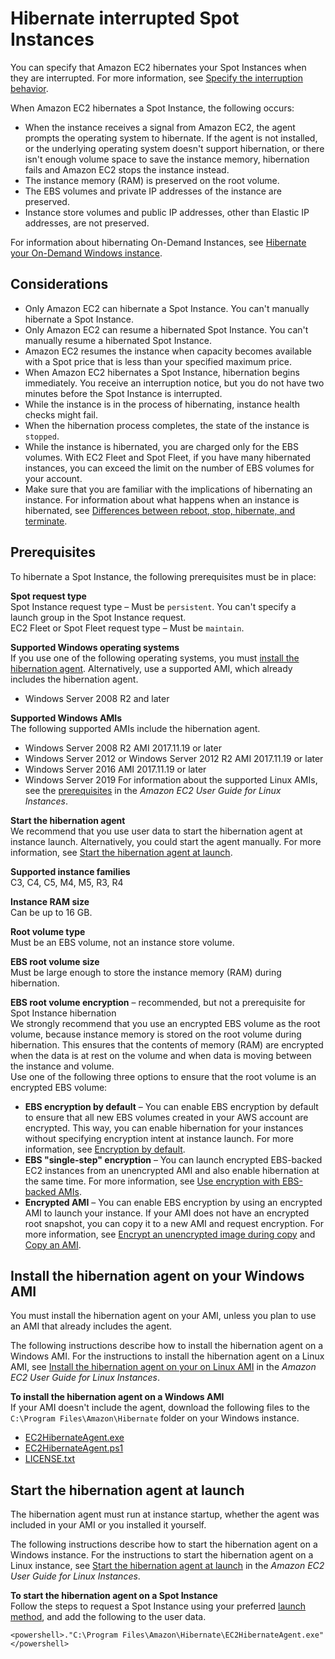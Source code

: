 # Hibernate interrupted Spot Instances<a name="hibernate-spot-instances"></a>

You can specify that Amazon EC2 hibernates your Spot Instances when they are interrupted\. For more information, see [Specify the interruption behavior](interruption-behavior.md#specifying-spot-interruption-behavior)\.

When Amazon EC2 hibernates a Spot Instance, the following occurs:
+ When the instance receives a signal from Amazon EC2, the agent prompts the operating system to hibernate\. If the agent is not installed, or the underlying operating system doesn't support hibernation, or there isn't enough volume space to save the instance memory, hibernation fails and Amazon EC2 stops the instance instead\.
+ The instance memory \(RAM\) is preserved on the root volume\.
+ The EBS volumes and private IP addresses of the instance are preserved\.
+ Instance store volumes and public IP addresses, other than Elastic IP addresses, are not preserved\. 

For information about hibernating On\-Demand Instances, see [Hibernate your On\-Demand Windows instance](Hibernate.md)\.

## Considerations<a name="hibernate-interrupted-spot-instances-considerations"></a>
+ Only Amazon EC2 can hibernate a Spot Instance\. You can't manually hibernate a Spot Instance\.
+ Only Amazon EC2 can resume a hibernated Spot Instance\. You can't manually resume a hibernated Spot Instance\.
+ Amazon EC2 resumes the instance when capacity becomes available with a Spot price that is less than your specified maximum price\.
+ When Amazon EC2 hibernates a Spot Instance, hibernation begins immediately\. You receive an interruption notice, but you do not have two minutes before the Spot Instance is interrupted\.
+ While the instance is in the process of hibernating, instance health checks might fail\.
+ When the hibernation process completes, the state of the instance is `stopped`\.
+ While the instance is hibernated, you are charged only for the EBS volumes\. With EC2 Fleet and Spot Fleet, if you have many hibernated instances, you can exceed the limit on the number of EBS volumes for your account\.
+ Make sure that you are familiar with the implications of hibernating an instance\. For information about what happens when an instance is hibernated, see [Differences between reboot, stop, hibernate, and terminate](ec2-instance-lifecycle.md#lifecycle-differences)\.

## Prerequisites<a name="spot-instance-hibernation-prerequisites"></a>

To hibernate a Spot Instance, the following prerequisites must be in place:

**Spot request type**  
Spot Instance request type – Must be `persistent`\. You can't specify a launch group in the Spot Instance request\.  
EC2 Fleet or Spot Fleet request type – Must be `maintain`\.

**Supported Windows operating systems**  
If you use one of the following operating systems, you must [install the hibernation agent](#install-spot-instance-hibernation-agent)\. Alternatively, use a supported AMI, which already includes the hibernation agent\.  
+ Windows Server 2008 R2 and later

**Supported Windows AMIs**  
The following supported AMIs include the hibernation agent\.  
+ Windows Server 2008 R2 AMI 2017\.11\.19 or later
+ Windows Server 2012 or Windows Server 2012 R2 AMI 2017\.11\.19 or later
+ Windows Server 2016 AMI 2017\.11\.19 or later
+ Windows Server 2019
For information about the supported Linux AMIs, see the [prerequisites](https://docs.aws.amazon.com/AWSEC2/latest/UserGuide/hibernate-spot-instances.html#spot-instance-hibernation-prerequisites) in the *Amazon EC2 User Guide for Linux Instances*\.

**Start the hibernation agent**  
We recommend that you use user data to start the hibernation agent at instance launch\. Alternatively, you could start the agent manually\. For more information, see [Start the hibernation agent at launch](#start-spot-instance-hibernation-agent)\.

**Supported instance families**  
C3, C4, C5, M4, M5, R3, R4

**Instance RAM size**  
Can be up to 16 GB\.

**Root volume type**  
Must be an EBS volume, not an instance store volume\.

**EBS root volume size**  
Must be large enough to store the instance memory \(RAM\) during hibernation\.

**EBS root volume encryption** – recommended, but not a prerequisite for Spot Instance hibernation  
We strongly recommend that you use an encrypted EBS volume as the root volume, because instance memory is stored on the root volume during hibernation\. This ensures that the contents of memory \(RAM\) are encrypted when the data is at rest on the volume and when data is moving between the instance and volume\.  
Use one of the following three options to ensure that the root volume is an encrypted EBS volume:  
+ **EBS encryption by default** – You can enable EBS encryption by default to ensure that all new EBS volumes created in your AWS account are encrypted\. This way, you can enable hibernation for your instances without specifying encryption intent at instance launch\. For more information, see [Encryption by default](EBSEncryption.md#encryption-by-default)\.
+ **EBS "single\-step" encryption** – You can launch encrypted EBS\-backed EC2 instances from an unencrypted AMI and also enable hibernation at the same time\. For more information, see [Use encryption with EBS\-backed AMIs](AMIEncryption.md)\.
+ **Encrypted AMI** – You can enable EBS encryption by using an encrypted AMI to launch your instance\. If your AMI does not have an encrypted root snapshot, you can copy it to a new AMI and request encryption\. For more information, see [Encrypt an unencrypted image during copy](AMIEncryption.md#copy-unencrypted-to-encrypted) and [Copy an AMI](CopyingAMIs.md#ami-copy-steps)\. 

## Install the hibernation agent on your Windows AMI<a name="install-spot-instance-hibernation-agent"></a>

You must install the hibernation agent on your AMI, unless you plan to use an AMI that already includes the agent\. 

The following instructions describe how to install the hibernation agent on a Windows AMI\. For the instructions to install the hibernation agent on a Linux AMI, see [Install the hibernation agent on your on Linux AMI](https://docs.aws.amazon.com/AWSEC2/latest/UserGuide/hibernate-spot-instances.html#install-spot-instance-hibernation-agent) in the *Amazon EC2 User Guide for Linux Instances*\.

**To install the hibernation agent on a Windows AMI**  
If your AMI doesn't include the agent, download the following files to the `C:\Program Files\Amazon\Hibernate` folder on your Windows instance\.
+ [EC2HibernateAgent\.exe](https://ec2-hibernate-downloads.s3.amazonaws.com/HibernateAgent/latest/windows/EC2HibernateAgent.exe)
+ [EC2HibernateAgent\.ps1](https://ec2-hibernate-downloads.s3.amazonaws.com/HibernateAgent/latest/windows/EC2HibernateAgent.ps1)
+ [LICENSE\.txt](https://ec2-hibernate-downloads.s3.amazonaws.com/HibernateAgent/latest/windows/LICENSE.txt)

## Start the hibernation agent at launch<a name="start-spot-instance-hibernation-agent"></a>

The hibernation agent must run at instance startup, whether the agent was included in your AMI or you installed it yourself\.

The following instructions describe how to start the hibernation agent on a Windows instance\. For the instructions to start the hibernation agent on a Linux instance, see [Start the hibernation agent at launch](https://docs.aws.amazon.com/AWSEC2/latest/UserGuide/hibernate-spot-instances.html#start-spot-instance-hibernation-agent) in the *Amazon EC2 User Guide for Linux Instances*\.

**To start the hibernation agent on a Spot Instance**  
Follow the steps to request a Spot Instance using your preferred [launch method](LaunchingAndUsingInstances.md), and add the following to the user data\.

```
<powershell>."C:\Program Files\Amazon\Hibernate\EC2HibernateAgent.exe"</powershell>
```